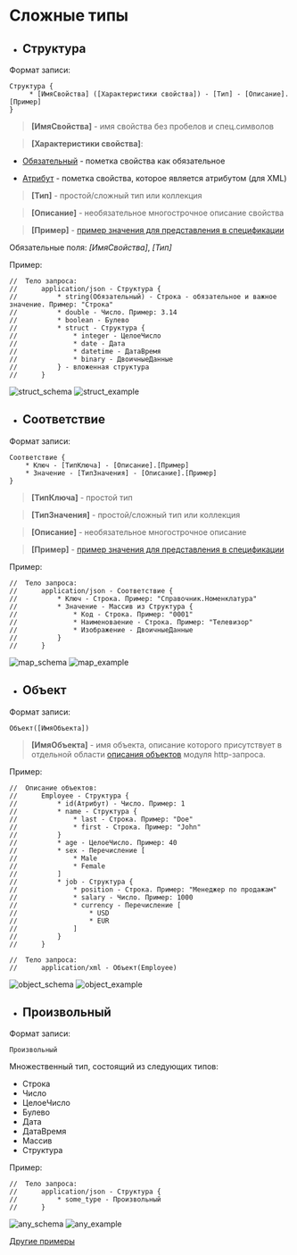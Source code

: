 # Сложные типы
- ## Структура

Формат записи:

```bsl
Структура {
     * [ИмяСвойства] ([Характеристики свойства]) - [Тип] - [Описание].[Пример]
}
```

> **[ИмяСвойства]** - имя свойства без пробелов и спец.символов

> **[Характеристики свойства]**:

 + <u>Обязательный</u> - пометка свойства как обязательное

 + <u>Атрибут</u> - пометка свойства, которое является атрибутом (для XML)

> **[Тип]** - простой/сложный тип или коллекция

> **[Описание]** - необязательное многострочное описание свойства

> **[Пример]** - [пример значения для представления в спецификации](../types/Примеры.md)

Обязательные поля: *[ИмяСвойства]*, *[Тип]*

Пример:
```bsl
//	Тело запроса:
//		application/json - Структура {
//			* string(Обязательный) - Строка - обязательное и важное значение. Пример: "Строка"
//			* double - Число. Пример: 3.14
//          * boolean - Булево
//			* struct - Структура {
//				* integer - ЦелоеЧисло
//				* date - Дата
//              * datetime - ДатаВремя
//              * binary - ДвоичныеДанные
//			} - вложенная структура
//		}
```

![struct_schema](../images/struct_schema.png)  ![struct_example](../images/struct_example.png)


- ## Соответствие
Формат записи:

```bsl
Соответствие {
	* Ключ - [ТипКлюча] - [Описание].[Пример]
	* Значение - [ТипЗначения] - [Описание].[Пример]
}
```

> **[ТипКлюча]** - простой тип

> **[ТипЗначения]** - простой/сложный тип или коллекция

> **[Описание]** - необязательное многострочное описание

> **[Пример]** - [пример значения для представления в спецификации](../types/Примеры.md)

Пример:
```bsl
//	Тело запроса:
//		application/json - Соответствие {
//			* Ключ - Строка. Пример: "Справочник.Номенклатура"
//			* Значение - Массив из Структура {
//				* Код - Строка. Пример: "0001"
//				* Наименоваение - Строка. Пример: "Телевизор"
//              * Изображение - ДвоичныеДанные
//			}
//		}
```

![map_schema](../images/map_schema.png) ![map_example](../images/map_example.png)


- ## Объект
Формат записи:

```
Объект([ИмяОбъекта])
```

> **[ИмяОбъекта]** - имя объекта, описание которого присутствует в отдельной области [описания объектов](../../Разделы/Описание%20объектов.md) модуля http-запроса.

Пример:
```bsl
//	Описание объектов:
//		Employee - Структура {
//			* id(Атрибут) - Число. Пример: 1
//			* name - Структура {
//				* last - Строка. Пример: "Doe"
//				* first - Строка. Пример: "John"
//			}
//			* age - ЦелоеЧисло. Пример: 40
//			* sex - Перечисление [
//				* Male
//				* Female
//			]
//			* job - Структура {
//				* position - Строка. Пример: "Менеджер по продажам"
//				* salary - Число. Пример: 1000
//				* currency - Перечисление [
//					* USD
//					* EUR
//				]
//			}
//		}
```
```bsl
//	Тело запроса:
//		application/xml - Объект(Employee)
```

![object_schema](../images/object_schema.png) ![object_example](../images/object_example.png)


- ## Произвольный
Формат записи:

```bsl
Произвольный
```

Множественный тип, состоящий из следующих типов:
- Строка
- Число
- ЦелоеЧисло
- Булево
- Дата
- ДатаВремя
- Массив
- Структура

Пример:

```bsl
//	Тело запроса:
//		application/json - Структура {
//	    	* some_type - Произвольный
//	    }
```

![any_schema](../images/any_schema.png) ![any_example](../images/any_example.png)

[Другие примеры](../../../examples/EDT/src/HTTPServices/Types/Module.bsl)
